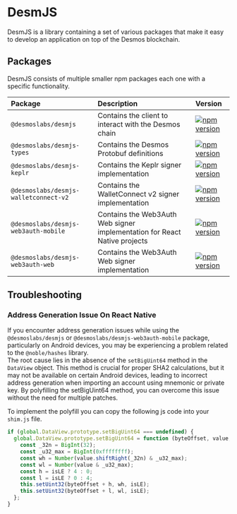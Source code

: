 # DesmJS

DesmJS is a library containing a set of various packages that make it easy to develop an application on top of the
Desmos blockchain.

## Packages

DesmJS consists of multiple smaller npm packages each one with a specific functionality.

| Package                               | Description                                                               | Version                                                                                                                                                   |  
|:--------------------------------------|:--------------------------------------------------------------------------|:----------------------------------------------------------------------------------------------------------------------------------------------------------|
| `@desmoslabs/desmjs`                  | Contains the client to interact with the Desmos chain                     | [![npm version](https://img.shields.io/npm/v/@desmoslabs/desmjs.svg)](https://www.npmjs.com/package/@desmoslabs/desmjs)                                   |
| `@desmoslabs/desmjs-types`            | Contains the Desmos Protobuf definitions                                  | [![npm version](https://img.shields.io/npm/v/@desmoslabs/desmjs-types.svg)](https://www.npmjs.com/package/@desmoslabs/desmjs-types)                       |
| `@desmoslabs/desmjs-keplr`            | Contains the Keplr signer implementation                                  | [![npm version](https://img.shields.io/npm/v/@desmoslabs/desmjs-keplr.svg)](https://www.npmjs.com/package/@desmoslabs/desmjs-keplr)                       |
| `@desmoslabs/desmjs-walletconnect-v2` | Contains the WalletConnect v2 signer implementation                       | [![npm version](https://img.shields.io/npm/v/@desmoslabs/desmjs-walletconnect-v2.svg)](https://www.npmjs.com/package/@desmoslabs/desmjs-walletconnect-v2) |
| `@desmoslabs/desmjs-web3auth-mobile`  | Contains the Web3Auth Web signer implementation for React Native projects | [![npm version](https://img.shields.io/npm/v/@desmoslabs/desmjs-web3auth-mobile.svg)](https://www.npmjs.com/package/@desmoslabs/desmjs-web3auth-mobile)   |
| `@desmoslabs/desmjs-web3auth-web`     | Contains the Web3Auth Web signer implementation                           | [![npm version](https://img.shields.io/npm/v/@desmoslabs/desmjs-web3auth-web.svg)](https://www.npmjs.com/package/@desmoslabs/desmjs-web3auth-web)         |

## Troubleshooting

### Address Generation Issue On React Native

If you encounter address generation issues while using the `@desmoslabs/desmjs` or `@desmoslabs/desmjs-web3auth-mobile`
package, particularly on Android devices, you may be experiencing a problem related to the `@noble/hashes` library.  
The root cause lies in the absence of the `setBigUint64` method in the `DataView` object.
This method is crucial for proper SHA2 calculations, but it may not be available on certain Android devices,
leading to incorrect address generation when importing an account using mnemonic or private key.
By polyfilling the setBigUint64 method, you can overcome this issue without the need for multiple patches.

To implement the polyfill you can copy the following js code into your `shim.js` file.

```js
if (global.DataView.prototype.setBigUint64 === undefined) {
  global.DataView.prototype.setBigUint64 = function (byteOffset, value, isLE) {
    const _32n = BigInt(32);
    const _u32_max = BigInt(0xffffffff);
    const wh = Number(value.shiftRight(_32n) & _u32_max);
    const wl = Number(value & _u32_max);
    const h = isLE ? 4 : 0;
    const l = isLE ? 0 : 4;
    this.setUint32(byteOffset + h, wh, isLE);
    this.setUint32(byteOffset + l, wl, isLE);
  };
}
```
